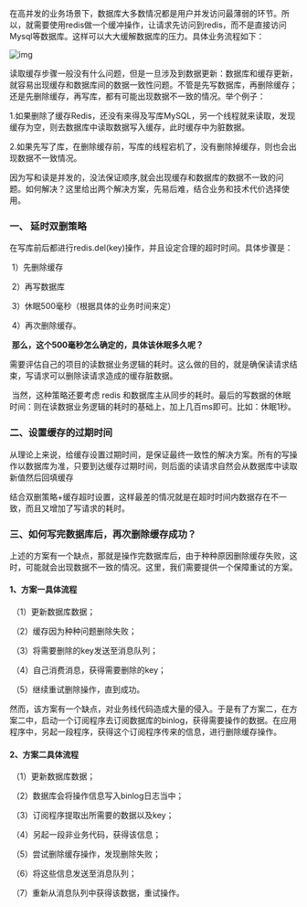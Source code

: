   在高并发的业务场景下，数据库大多数情况都是用户并发访问最薄弱的环节。所以，就需要使用redis做一个缓冲操作，让请求先访问到redis，而不是直接访问Mysql等数据库。这样可以大大缓解数据库的压力。具体业务流程如下：

![img](https:////upload-images.jianshu.io/upload_images/5543739-1802c0a5facc1677.png?imageMogr2/auto-orient/strip|imageView2/2/w/553/format/webp)

​    读取缓存步骤一般没有什么问题，但是一旦涉及到数据更新：数据库和缓存更新，就容易出现缓存和数据库间的数据一致性问题。不管是先写数据库，再删除缓存；还是先删除缓存，再写库，都有可能出现数据不一致的情况。举个例子：

​    1.如果删除了缓存Redis，还没有来得及写库MySQL，另一个线程就来读取，发现缓存为空，则去数据库中读取数据写入缓存，此时缓存中为脏数据。

​    2.如果先写了库，在删除缓存前，写库的线程宕机了，没有删除掉缓存，则也会出现数据不一致情况。

​    因为写和读是并发的，没法保证顺序,就会出现缓存和数据库的数据不一致的问题。如何解决？这里给出两个解决方案，先易后难，结合业务和技术代价选择使用。

### 一、 延时双删策略

​    在写库前后都进行redis.del(key)操作，并且设定合理的超时时间。具体步骤是：

​    1）先删除缓存

​    2）再写数据库

​    3）休眠500毫秒（根据具体的业务时间来定）

​    4）再次删除缓存。

​    **那么，这个500毫秒怎么确定的，具体该休眠多久呢？**

​    需要评估自己的项目的读数据业务逻辑的耗时。这么做的目的，就是确保读请求结束，写请求可以删除读请求造成的缓存脏数据。

​    当然，这种策略还要考虑 redis 和数据库主从同步的耗时。最后的写数据的休眠时间：则在读数据业务逻辑的耗时的基础上，加上几百ms即可。比如：休眠1秒。

### 二、设置缓存的过期时间

​    从理论上来说，给缓存设置过期时间，是保证最终一致性的解决方案。所有的写操作以数据库为准，只要到达缓存过期时间，则后面的读请求自然会从数据库中读取新值然后回填缓存

​    结合双删策略+缓存超时设置，这样最差的情况就是在超时时间内数据存在不一致，而且又增加了写请求的耗时。

### 三、如何写完数据库后，再次删除缓存成功？

​    上述的方案有一个缺点，那就是操作完数据库后，由于种种原因删除缓存失败，这时，可能就会出现数据不一致的情况。这里，我们需要提供一个保障重试的方案。

#### 1、方案一具体流程

​    （1）更新数据库数据； 

​    （2）缓存因为种种问题删除失败；

​    （3）将需要删除的key发送至消息队列；

​    （4）自己消费消息，获得需要删除的key；

​    （5）继续重试删除操作，直到成功。

​    然而，该方案有一个缺点，对业务线代码造成大量的侵入。于是有了方案二，在方案二中，启动一个订阅程序去订阅数据库的binlog，获得需要操作的数据。在应用程序中，另起一段程序，获得这个订阅程序传来的信息，进行删除缓存操作。 

#### 2、方案二具体流程

​    （1）更新数据库数据；

​    （2）数据库会将操作信息写入binlog日志当中；

​    （3）订阅程序提取出所需要的数据以及key； 

​    （4）另起一段非业务代码，获得该信息；

​    （5）尝试删除缓存操作，发现删除失败； 

​    （6）将这些信息发送至消息队列；

​    （7）重新从消息队列中获得该数据，重试操作。

